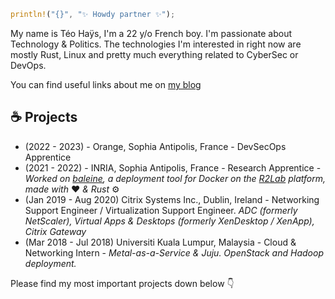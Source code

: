 ```rust
println!("{}", "✨ Howdy partner ✨");
```
My name is Téo Haÿs, I'm a 22 y/o French boy. I'm passionate about Technology & Politics. The technologies I'm interested in right now are mostly Rust, Linux and pretty much everything related to CyberSec or DevOps.

You can find useful links about me on [my blog](https://ring0.haysberg.io/)

## ☕ Projects
- (2022 - 2023) - Orange, Sophia Antipolis, France - DevSecOps Apprentice
- (2021 - 2022) - INRIA, Sophia Antipolis, France - Research Apprentice - *Worked on [baleine](https://github.com/haysberg/baleine), a deployment tool for Docker on the [R2Lab](https://r2lab.inria.fr/index.md) platform, made with* ❤️ *& Rust* ⚙️
- (Jan 2019 - Aug 2020) Citrix Systems Inc., Dublin, Ireland - Networking Support Engineer / Virtualization Support Engineer.
*ADC (formerly NetScaler), Virtual Apps & Desktops (formerly XenDesktop / XenApp), Citrix Gateway*
- (Mar 2018 - Jul 2018) Universiti Kuala Lumpur, Malaysia - Cloud & Networking Intern - *Metal-as-a-Service & Juju. OpenStack and Hadoop deployment.*

Please find my most important projects down below 👇
